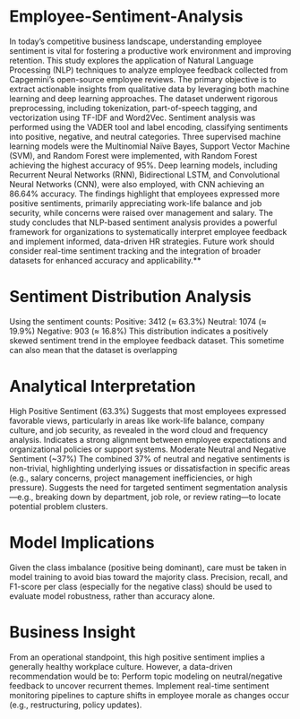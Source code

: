 # Employee-Sentiment-Analysis
In today’s competitive business landscape, understanding employee sentiment is vital for fostering a productive work environment and improving retention. This study explores the application of Natural Language Processing (NLP) techniques to analyze employee feedback collected from Capgemini’s open-source employee reviews. The primary objective is to extract actionable insights from qualitative data by leveraging both machine learning and deep learning approaches. The dataset underwent rigorous preprocessing, including tokenization, part-of-speech tagging, and vectorization using TF-IDF and Word2Vec. Sentiment analysis was performed using the VADER tool and label encoding, classifying sentiments into positive, negative, and neutral categories. Three supervised machine learning models were the Multinomial Naïve Bayes, Support Vector Machine (SVM), and Random Forest were implemented, with Random Forest achieving the highest accuracy of 95%. Deep learning models, including Recurrent Neural Networks (RNN), Bidirectional LSTM, and Convolutional Neural Networks (CNN), were also employed, with CNN achieving an 86.64% accuracy. The findings highlight that employees expressed more positive sentiments, primarily appreciating work-life balance and job security, while concerns were raised over management and salary. The study concludes that NLP-based sentiment analysis provides a powerful framework for organizations to systematically interpret employee feedback and implement informed, data-driven HR strategies. Future work should consider real-time sentiment tracking and the integration of broader datasets for enhanced accuracy and applicability.** 

# Sentiment Distribution Analysis
Using the sentiment counts:
Positive: 3412 (≈ 63.3%)
Neutral: 1074 (≈ 19.9%)
Negative: 903 (≈ 16.8%)
This distribution indicates a positively skewed sentiment trend in the employee feedback dataset. This sometime can also mean that the dataset is overlapping
# Analytical Interpretation
High Positive Sentiment (63.3%)
Suggests that most employees expressed favorable views, particularly in areas like work-life balance, company culture, and job security, as revealed in the word cloud and frequency analysis.
Indicates a strong alignment between employee expectations and organizational policies or support systems.
Moderate Neutral and Negative Sentiment (~37%)
The combined 37% of neutral and negative sentiments is non-trivial, highlighting underlying issues or dissatisfaction in specific areas (e.g., salary concerns, project management inefficiencies, or high pressure).
Suggests the need for targeted sentiment segmentation analysis—e.g., breaking down by department, job role, or review rating—to locate potential problem clusters.
# Model Implications
Given the class imbalance (positive being dominant), care must be taken in model training to avoid bias toward the majority class.
Precision, recall, and F1-score per class (especially for the negative class) should be used to evaluate model robustness, rather than accuracy alone.
# Business Insight
From an operational standpoint, this high positive sentiment implies a generally healthy workplace culture. However, a data-driven recommendation would be to:
Perform topic modeling on neutral/negative feedback to uncover recurrent themes.
Implement real-time sentiment monitoring pipelines to capture shifts in employee morale as changes occur (e.g., restructuring, policy updates).


